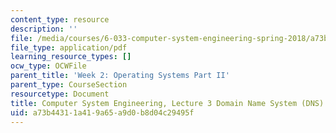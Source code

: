 ```yaml
---
content_type: resource
description: ''
file: /media/courses/6-033-computer-system-engineering-spring-2018/a73b44311a419a65a9d0b8d04c29495f_MIT6_033S18lec3.pdf
file_type: application/pdf
learning_resource_types: []
ocw_type: OCWFile
parent_title: 'Week 2: Operating Systems Part II'
parent_type: CourseSection
resourcetype: Document
title: Computer System Engineering, Lecture 3 Domain Name System (DNS)
uid: a73b4431-1a41-9a65-a9d0-b8d04c29495f
---
```

